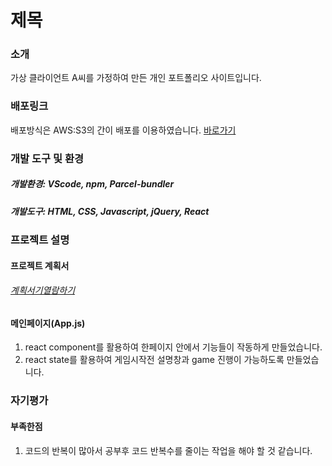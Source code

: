 # 제목

### 소개

가상 클라이언트 A씨를 가정하여 만든 개인 포트폴리오 사이트입니다.

### 배포링크

배포방식은 AWS:S3의 간이 배포를 이용하였습니다.
<a href="https://kmkm37.portfolio3.s3-website.ap-northeast-2.amazonaws.com/">바로가기</a>

### 개발 도구 및 환경

##### 개발환경: VScode, npm, Parcel-bundler

##### 개발도구: HTML, CSS, Javascript, jQuery, React

### 프로젝트 설명

#### 프로젝트 계획서

###### <a href="">계획서기열람하기</a>

#### 메인페이지(App.js)

1. react component를 활용하여 한페이지 안에서 기능들이 작동하게 만들었습니다.
2. react state를 활용하여 게임시작전 설명창과 game 진행이 가능하도록 만들었습니다. 

### 자기평가

#### 부족한점

1. 코드의 반복이 많아서 공부후 코드 반복수를 줄이는 작업을 해야 할 것 같습니다.
